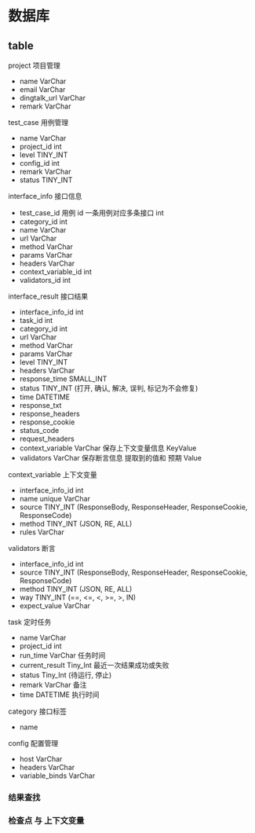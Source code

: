 # 数据库

## table
project   项目管理
  - name    VarChar
  - email   VarChar
  - dingtalk_url    VarChar
  - remark    VarChar
  

test_case    用例管理
  - name     VarChar
  - project_id    int
  - level       TINY_INT
  - config_id    int
  - remark       VarChar
  - status     TINY_INT


interface_info   接口信息
  - test_case_id  用例 id  一条用例对应多条接口   int
  - category_id   int
  - name     VarChar
  - url      VarChar
  - method   VarChar
  - params    VarChar
  - headers  VarChar
  - context_variable_id   int
  - validators_id   int


interface_result    接口结果
  - interface_info_id   int
  - task_id   int
  - category_id   int
  - url      VarChar
  - method   VarChar
  - params    VarChar 
  - level     TINY_INT
  - headers  VarChar
  - response_time   SMALL_INT
  - status    TINY_INT    (打开, 确认, 解决, 误判, 标记为不会修复)
  - time    DATETIME
  - response_txt
  - response_headers
  - response_cookie
  - status_code
  - request_headers
  - context_variable   VarChar   保存上下文变量信息  KeyValue
  - validators   VarChar         保存断言信息       提取到的值和 预期 Value
  

context_variable   上下文变量
  - interface_info_id  int
  - name      unique  VarChar
  - source    TINY_INT   (ResponseBody, ResponseHeader, ResponseCookie, ResponseCode)
  - method    TINY_INT   (JSON, RE, ALL)
  - rules     VarChar

validators   断言
  - interface_info_id  int
  - source    TINY_INT   (ResponseBody, ResponseHeader, ResponseCookie, ResponseCode)
  - method    TINY_INT   (JSON, RE, ALL)
  - way       TINY_INT   (==, <=, <, >=, >, IN)
  - expect_value  VarChar

  
task   定时任务
  - name    VarChar
  - project_id  int
  - run_time    VarChar    任务时间
  - current_result     Tiny_Int    最近一次结果成功或失败
  - status     Tiny_Int    (待运行, 停止)
  - remark    VarChar      备注
  - time      DATETIME     执行时间
  

category  接口标签
  - name

config   配置管理 
  - host              VarChar
  - headers          VarChar
  - variable_binds   VarChar
  
  

### 结果查找

### 检查点 与 上下文变量